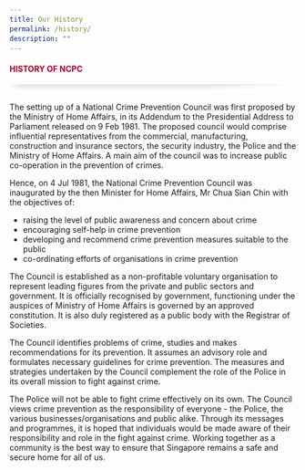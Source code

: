 ```yaml
---
title: Our History
permalink: /history/
description: ""
---
```

#### <font style="color:#a20427;">HISTORY OF NCPC</font>

![](/images/About/header-border.png)

The setting up of a National Crime Prevention Council was first proposed by the Ministry of Home Affairs, in its Addendum to the Presidential Address to Parliament released on 9 Feb 1981. The proposed council would comprise influential representatives from the commercial, manufacturing, construction and insurance sectors, the security industry, the Police and the Ministry of Home Affairs. A main aim of the council was to increase public co-operation in the prevention of crimes.

Hence, on 4 Jul 1981, the National Crime Prevention Council was inaugurated by the then Minister for Home Affairs, Mr Chua Sian Chin with the objectives of:

*   raising the level of public awareness and concern about crime
*   encouraging self-help in crime prevention
*   developing and recommend crime prevention measures suitable to the public
*   co-ordinating efforts of organisations in crime prevention

The Council is established as a non-profitable voluntary organisation to represent leading figures from the private and public sectors and government. It is officially recognised by government, functioning under the auspices of Ministry of Home Affairs is governed by an approved constitution. It is also duly registered as a public body with the Registrar of Societies.

The Council identifies problems of crime, studies and makes recommendations for its prevention. It assumes an advisory role and formulates necessary guidelines for crime prevention. The measures and strategies undertaken by the Council complement the role of the Police in its overall mission to fight against crime.

The Police will not be able to fight crime effectively on its own. The Council views crime prevention as the responsibility of everyone - the Police, the various businesses/organisations and public alike. Through its messages and programmes, it is hoped that individuals would be made aware of their responsibility and role in the fight against crime. Working together as a community is the best way to ensure that Singapore remains a safe and secure home for all of us.